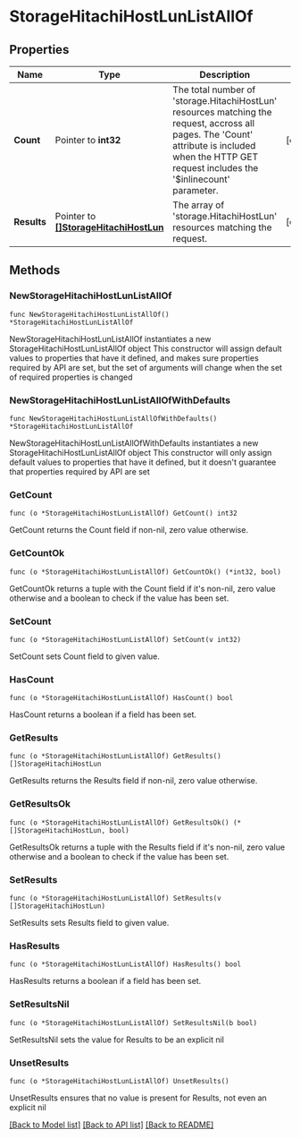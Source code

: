 # StorageHitachiHostLunListAllOf

## Properties

Name | Type | Description | Notes
------------ | ------------- | ------------- | -------------
**Count** | Pointer to **int32** | The total number of &#39;storage.HitachiHostLun&#39; resources matching the request, accross all pages. The &#39;Count&#39; attribute is included when the HTTP GET request includes the &#39;$inlinecount&#39; parameter. | [optional] 
**Results** | Pointer to [**[]StorageHitachiHostLun**](StorageHitachiHostLun.md) | The array of &#39;storage.HitachiHostLun&#39; resources matching the request. | [optional] 

## Methods

### NewStorageHitachiHostLunListAllOf

`func NewStorageHitachiHostLunListAllOf() *StorageHitachiHostLunListAllOf`

NewStorageHitachiHostLunListAllOf instantiates a new StorageHitachiHostLunListAllOf object
This constructor will assign default values to properties that have it defined,
and makes sure properties required by API are set, but the set of arguments
will change when the set of required properties is changed

### NewStorageHitachiHostLunListAllOfWithDefaults

`func NewStorageHitachiHostLunListAllOfWithDefaults() *StorageHitachiHostLunListAllOf`

NewStorageHitachiHostLunListAllOfWithDefaults instantiates a new StorageHitachiHostLunListAllOf object
This constructor will only assign default values to properties that have it defined,
but it doesn't guarantee that properties required by API are set

### GetCount

`func (o *StorageHitachiHostLunListAllOf) GetCount() int32`

GetCount returns the Count field if non-nil, zero value otherwise.

### GetCountOk

`func (o *StorageHitachiHostLunListAllOf) GetCountOk() (*int32, bool)`

GetCountOk returns a tuple with the Count field if it's non-nil, zero value otherwise
and a boolean to check if the value has been set.

### SetCount

`func (o *StorageHitachiHostLunListAllOf) SetCount(v int32)`

SetCount sets Count field to given value.

### HasCount

`func (o *StorageHitachiHostLunListAllOf) HasCount() bool`

HasCount returns a boolean if a field has been set.

### GetResults

`func (o *StorageHitachiHostLunListAllOf) GetResults() []StorageHitachiHostLun`

GetResults returns the Results field if non-nil, zero value otherwise.

### GetResultsOk

`func (o *StorageHitachiHostLunListAllOf) GetResultsOk() (*[]StorageHitachiHostLun, bool)`

GetResultsOk returns a tuple with the Results field if it's non-nil, zero value otherwise
and a boolean to check if the value has been set.

### SetResults

`func (o *StorageHitachiHostLunListAllOf) SetResults(v []StorageHitachiHostLun)`

SetResults sets Results field to given value.

### HasResults

`func (o *StorageHitachiHostLunListAllOf) HasResults() bool`

HasResults returns a boolean if a field has been set.

### SetResultsNil

`func (o *StorageHitachiHostLunListAllOf) SetResultsNil(b bool)`

 SetResultsNil sets the value for Results to be an explicit nil

### UnsetResults
`func (o *StorageHitachiHostLunListAllOf) UnsetResults()`

UnsetResults ensures that no value is present for Results, not even an explicit nil

[[Back to Model list]](../README.md#documentation-for-models) [[Back to API list]](../README.md#documentation-for-api-endpoints) [[Back to README]](../README.md)


